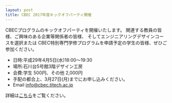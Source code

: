 ```yaml
---
layout: post
title: CBEC 2017年度キックオフパーティ開催
---
```


CBECプログラムのキックオフパーティを開催いたします。
関連する教員の皆様、ご興味のある企業等関係者の皆様、
そしてエンジニアリングデザインコースを選択または
CBEC特別専門学修プログラムを申請予定の学生の皆様、ぜひご参加ください。

- 日時:平成29年4月5日(水)18:00～19:30
- 場所:石川台5号館3階デザイン工房
- 会費:学生 500円、その他 2,000円
- 手配の都合上、3月27日(月)までにお申し込みください。
- Email [info@cbec.titech.ac.jp](mailto:info@cbec.titech.ac.jp)

詳細は[こちら](/upload/20170405_kickoff.pdf)をご覧ください。
